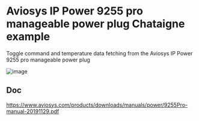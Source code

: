 # Aviosys IP Power 9255 pro manageable power plug Chataigne example

Toggle command and temperature data fetching from the Aviosys IP Power 9255 pro manageable power plug

![image](https://user-images.githubusercontent.com/5172593/139927089-05460688-a95d-40fd-8474-66987e23d228.png)


## Doc

https://www.aviosys.com/products/downloads/manuals/power/9255Pro-manual-20191129.pdf

